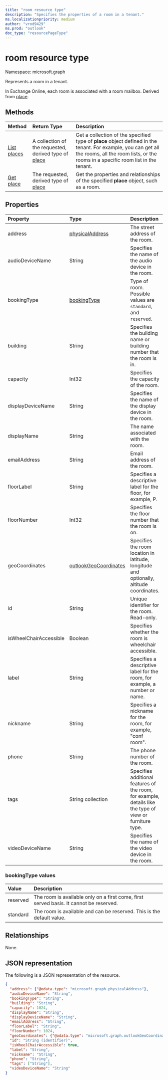 ```yaml
---
title: "room resource type"
description: "Specifies the properties of a room in a tenant."
ms.localizationpriority: medium
author: "vrod9429"
ms.prod: "outlook"
doc_type: "resourcePageType"
---
```


# room resource type

Namespace: microsoft.graph

Represents a room in a tenant. 

In Exchange Online, each room is associated with a room mailbox. Derived from [place](place.md).

## Methods

| Method                              | Return Type                  | Description |
|:------------------------------------|:-----------------------------|:--------|
| [List places](../api/place-list.md) | A collection of the requested, derived type of [place](place.md) | Get a collection of the specified type of **place** object defined in the tenant. For example, you can get all the rooms, all the room lists, or the rooms in a specific room list in the tenant. |
| [Get place](../api/place-get.md)    | The requested, derived type of [place](place.md)            | Get the properties and relationships of the specified **place** object, such as a room. |

## Properties

| Property               | Type                                              | Description |
|:-----------------------|:--------------------------------------------------|:--|
| address                | [physicalAddress](physicaladdress.md)             | The street address of the room. |
| audioDeviceName        | String                                            | Specifies the name of the audio device in the room. |
| bookingType            | [bookingType](#bookingtype-values)                | Type of room. Possible values are `standard`, and `reserved`. |
| building               | String                                            | Specifies the building name or building number that the room is in. |
| capacity               | Int32                                             | Specifies the capacity of the room. |
| displayDeviceName      | String                                            | Specifies the name of the display device in the room. |
| displayName            | String                                            | The name associated with the room. |
| emailAddress           | String                                            | Email address of the room. |
| floorLabel             | String                                            | Specifies a descriptive label for the floor, for example, P. |
| floorNumber            | Int32                                             | Specifies the floor number that the room is on. |
| geoCoordinates         | [outlookGeoCoordinates](outlookgeocoordinates.md) | Specifies the room location in latitude, longitude and optionally, altitude coordinates. |
| id                     | String                                            | Unique identifier for the room. Read-only. |
| isWheelChairAccessible | Boolean                                           | Specifies whether the room is wheelchair accessible. |
| label                  | String                                            | Specifies a descriptive label for the room, for example, a number or name. |
| nickname               | String                                            | Specifies a nickname for the room, for example, "conf room". |
| phone                  | String                                            | The phone number of the room. |
| tags                   | String collection                                 | Specifies additional features of the room, for example, details like the type of view or furniture type. |
| videoDeviceName        | String                                            | Specifies the name of the video device in the room. |

### bookingType values

| Value    | Description                                               |
|:---------|:----------------------------------------------------------|
| reserved | The room is available only on a first come, first served basis. It cannot be reserved.|
| standard | The room is available and can be reserved. This is the default value. |

## Relationships

None.

## JSON representation

The following is a JSON representation of the resource.

<!-- {
  "blockType": "resource",
  "optionalProperties": [

  ],
  "@odata.type": "microsoft.graph.room"
}-->

```json
{
  "address": {"@odata.type": "microsoft.graph.physicalAddress"},
  "audioDeviceName": "String",
  "bookingType": "String",
  "building": "String",
  "capacity": 1024,
  "displayName": "String",
  "displayDeviceName": "String",
  "emailAddress": "String",
  "floorLabel": "String",
  "floorNumber": 1024,
  "geoCoordinates": {"@odata.type": "microsoft.graph.outlookGeoCoordinates"},
  "id": "String (identifier)",
  "isWheelChairAccessible": true,
  "label": "String",
  "nickname": "String",
  "phone": "String",
  "tags": ["String"],
  "videoDeviceName": "String"
}
```

<!-- uuid: 16cd6b66-4b1a-43a1-adaf-3a886856ed98
2019-02-04 14:57:30 UTC -->
<!-- {
  "type": "#page.annotation",
  "description": "room resource",
  "keywords": "",
  "section": "documentation",
  "tocPath": ""
}-->


